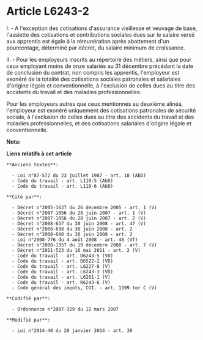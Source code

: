 # Article L6243-2

I. - A l'exception des cotisations d'assurance vieillesse et veuvage de base, l'assiette des cotisations et contributions
sociales dues sur le salaire versé aux apprentis est égale à la rémunération après abattement d'un pourcentage, déterminé par
décret, du salaire minimum de croissance.

II. - Pour les employeurs inscrits au répertoire des métiers, ainsi que pour ceux employant moins de onze salariés au 31
décembre précédant la date de conclusion du contrat, non compris les apprentis, l'employeur est exonéré de la totalité des
cotisations sociales patronales et salariales d'origine légale et conventionnelle, à l'exclusion de celles dues au titre des
accidents du travail et des maladies professionnelles.

Pour les employeurs autres que ceux mentionnés au deuxième alinéa,  l'employeur est exonéré uniquement des cotisations
patronales de sécurité sociale, à l'exclusion de celles dues au titre des accidents du travail et des maladies
professionnelles, et des cotisations salariales d'origine légale et conventionnelle.

**Nota:**



**Liens relatifs à cet article**

	**Anciens textes**:

	  - Loi n°87-572 du 23 juillet 1987 - art. 18 (AbD)
	  - Code du travail - art. L118-5 (AbD)
	  - Code du travail - art. L118-6 (AbD)

	**Cité par**:

	  - Décret n°2005-1637 du 26 décembre 2005 - art. 1 (V)
	  - Décret n°2007-1056 du 28 juin 2007 - art. 1 (V)
	  - Décret n°2007-1056 du 28 juin 2007 - art. 2 (V)
	  - Décret n°2008-637 du 30 juin 2008 - art. 47 (V)
	  - Décret n°2008-638 du 30 juin 2008 - art. 2
	  - Décret n°2008-640 du 30 juin 2008 - art. 2
	  - Loi n°2008-776 du 4 août 2008 - art. 48 (VT)
	  - Décret n°2008-1357 du 19 décembre 2008 - art. 7 (V)
	  - Décret n°2011-523 du 16 mai 2011 - art. 2 (V)
	  - Code du travail - art. D6243-5 (VD)
	  - Code du travail - art. D6522-2 (VD)
	  - Code du travail - art. L6227-8 (V)
	  - Code du travail - art. L6243-3 (VD)
	  - Code du travail - art. L6261-1 (V)
	  - Code du travail - art. R6243-6 (V)
	  - Code général des impôts, CGI. - art. 1599 ter C (V)

	**Codifié par**:

	  - Ordonnance n°2007-329 du 12 mars 2007

	**Modifié par**:

	  - Loi n°2014-40 du 20 janvier 2014 - art. 30
